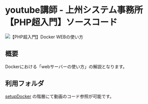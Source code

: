# youtube講師 - 上州システム事務所【PHP超入門】ソースコード


![【PHP超入門】Docker WEBの使い方](https://user-images.githubusercontent.com/84372249/127011970-93df52dc-461a-471c-825c-05f9b3276f77.png)


## 概要
Dockerにおける「webサーバーの使い方」の解説となります。


## 利用フォルダ
[setupDocker](https://github.com/y-oota-joshu/php-beginner-code/tree/main/setupDocker) の階層にて動画のコード参照が可能です。
